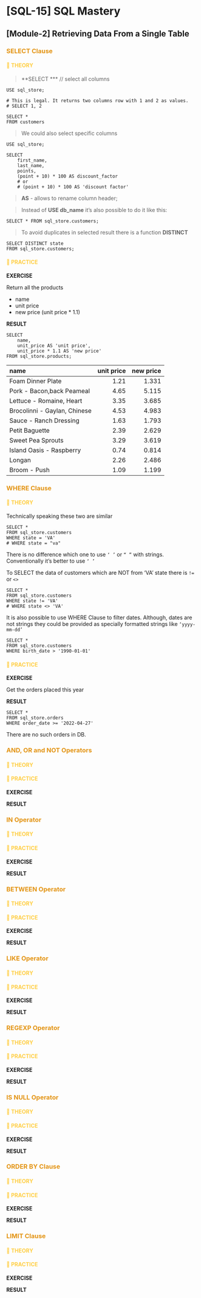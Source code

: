 # [SQL-15] SQL Mastery

## [Module-2] Retrieving Data From a Single Table

### <span style="color:#e39414">SELECT Clause</span>

#### <span style="color:#ffce44">📒 THEORY</span>

> **SELECT ***  // select all columns

```mysql
USE sql_store;

# This is legal. It returns two columns row with 1 and 2 as values.
# SELECT 1, 2

SELECT *
FROM customers
```

> We could also select specific columns 

```mysql
USE sql_store;

SELECT 
	first_name,
	last_name,
	points,
	(point + 10) * 100 AS discount_factor
	# or
	# (point + 10) * 100 AS 'discount factor'

```

> **AS** - allows to rename column header;

> Instead of **USE db_name** it’s also possible to do it like this:

```mysql
SELECT * FROM sql_store.customers;
```

> To avoid duplicates in selected result there is a function **DISTINCT**

```mysql
SELECT DISTINCT state
FROM sql_store.customers;
```

#### <span style="color:#ffce44">📝 PRACTICE</span>

**EXERCISE**

Return all the products

- name
- unit price
- new price (unit price * 1.1)

**RESULT**

```mysql
SELECT
	name,
	unit_price AS 'unit price',
	unit_price * 1.1 AS 'new price'
FROM sql_store.products;
```

| name                         | unit price | new price |
| :--------------------------- | ---------: | --------: |
| Foam Dinner Plate            |       1.21 |     1.331 |
| Pork - Bacon,back Peameal    |       4.65 |     5.115 |
| Lettuce - Romaine, Heart     |       3.35 |     3.685 |
| Brocolinni - Gaylan, Chinese |       4.53 |     4.983 |
| Sauce - Ranch Dressing       |       1.63 |     1.793 |
| Petit Baguette               |       2.39 |     2.629 |
| Sweet Pea Sprouts            |       3.29 |     3.619 |
| Island Oasis - Raspberry     |       0.74 |     0.814 |
| Longan                       |       2.26 |     2.486 |
| Broom - Push                 |       1.09 |     1.199 |



### <span style="color:#e39414">WHERE Clause</span>

#### <span style="color:#ffce44">📒 THEORY</span>

Technically speaking these two are similar

```mysql
SELECT *
FROM sql_store.customers
WHERE state = 'VA'
# WHERE state = "va"
```

There is no difference which one to use `‘ ’` or `“ ”` with strings. Conventionally it’s better to use `‘ ’`

To SELECT the data of customers which are NOT from ‘VA’ state there is `!=` or `<>`

```mysql
SELECT *
FROM sql_store.customers
WHERE state != 'VA'
# WHERE state <> 'VA'
```

It is also possible to use WHERE Clause to filter dates. Although, dates are not strings they could be provided as specially formatted strings like `‘yyyy-mm-dd’` 

```mysql
SELECT *
FROM sql_store.customers
WHERE birth_date > '1990-01-01'
```



#### <span style="color:#ffce44">📝 PRACTICE</span>

**EXERCISE**

Get the orders placed this year

**RESULT**

```mysql
SELECT *
FROM sql_store.orders
WHERE order_date >= '2022-04-27'
```

There are no such orders in DB.

### <span style="color:#e39414">AND, OR and NOT Operators</span>

#### <span style="color:#ffce44">📒 THEORY</span>

#### <span style="color:#ffce44">📝 PRACTICE</span>

**EXERCISE**

**RESULT**



### <span style="color:#e39414">IN Operator</span>

#### <span style="color:#ffce44">📒 THEORY</span>

#### <span style="color:#ffce44">📝 PRACTICE</span>

**EXERCISE**

**RESULT**



### <span style="color:#e39414">BETWEEN Operator</span>

#### <span style="color:#ffce44">📒 THEORY</span>

#### <span style="color:#ffce44">📝 PRACTICE</span>

**EXERCISE**

**RESULT**



### <span style="color:#e39414">LIKE Operator</span>

#### <span style="color:#ffce44">📒 THEORY</span>

#### <span style="color:#ffce44">📝 PRACTICE</span>

**EXERCISE**

**RESULT**



### <span style="color:#e39414">REGEXP Operator</span>

#### <span style="color:#ffce44">📒 THEORY</span>

#### <span style="color:#ffce44">📝 PRACTICE</span>

**EXERCISE**

**RESULT**



### <span style="color:#e39414">IS NULL Operator</span>

#### <span style="color:#ffce44">📒 THEORY</span>

#### <span style="color:#ffce44">📝 PRACTICE</span>

**EXERCISE**

**RESULT**



### <span style="color:#e39414">ORDER BY Clause</span>

#### <span style="color:#ffce44">📒 THEORY</span>

#### <span style="color:#ffce44">📝 PRACTICE</span>

**EXERCISE**

**RESULT**



### <span style="color:#e39414">LIMIT Clause</span>

#### <span style="color:#ffce44">📒 THEORY</span>

#### <span style="color:#ffce44">📝 PRACTICE</span>

**EXERCISE**

**RESULT**